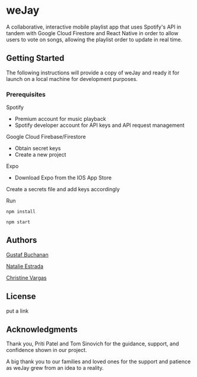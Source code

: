 # weJay

A collaborative, interactive mobile playlist app that uses Spotify's API in tandem with Google Cloud Firestore and React Native in order to allow users to vote on songs, allowing the playlist order to update in real time. 

## Getting Started

The following instructions will provide a copy of weJay and ready it for launch on a local machine for development purposes.

### Prerequisites

Spotify 
* Premium account for music playback
* Spotify developer account for API keys and API request management

Google Cloud Firebase/Firestore
* Obtain secret keys
* Create a new project

Expo
* Download Expo from the IOS App Store

Create a secrets file and add keys accordingly

Run

```
npm install

```
```
npm start

```

## Authors

[Gustaf Buchanan](https://github.com/gnhbuchanan)

[Natalie Estrada](https://github.com/nmestrada)

[Christine Vargas](https://github.com/christinevargas)

## License

put a link

## Acknowledgments

Thank you, Priti Patel and Tom Sinovich for the guidance, support, and confidence shown in our project. 

A big thank you to our families and loved ones for the support and patience as weJay grew from an idea to a reality. 
